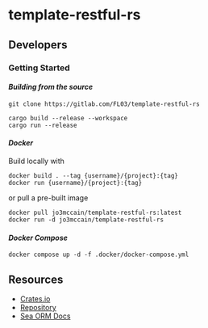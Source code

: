 # template-restful-rs



## Developers

### Getting Started

#### _Building from the source_
    git clone https://gitlab.com/FL03/template-restful-rs

    cargo build --release --workspace
    cargo run --release

#### _Docker_

Build locally with

    docker build . --tag {username}/{project}:{tag}
    docker run {username}/{project}:{tag}

or pull a pre-built image

    docker pull jo3mccain/template-restful-rs:latest
    docker run -d jo3mccain/template-restful-rs

#### _Docker Compose_

    docker compose up -d -f .docker/docker-compose.yml

## Resources

* [Crates.io](https://crates.io)
* [Repository](https://gitlab.com/FL03/template-restful-rs)
* [Sea ORM Docs](https://docs.rs/sea_orm)
